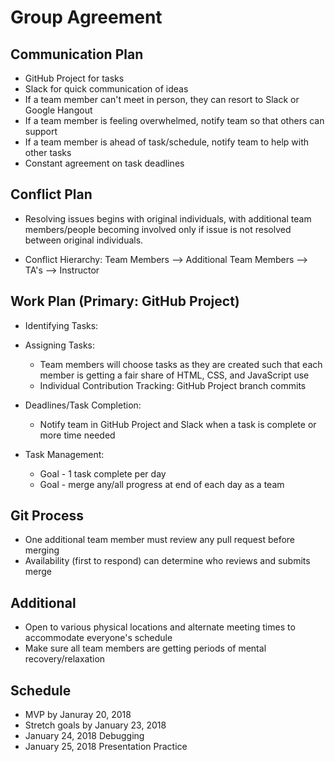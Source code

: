 # Group Agreement

## Communication Plan

* GitHub Project for tasks
* Slack for quick communication of ideas
* If a team member can't meet in person, they can resort to Slack or Google Hangout
* If a team member is feeling overwhelmed, notify team so that others can support
* If a team member is ahead of task/schedule, notify team to help with other tasks
* Constant agreement on task deadlines

## Conflict Plan

* Resolving issues begins with original individuals, with additional team members/people becoming involved only if issue is not resolved between original individuals.

* Conflict Hierarchy: Team Members --> Additional Team Members --> TA's --> Instructor

## Work Plan (Primary: GitHub Project)

* Identifying Tasks:

* Assigning Tasks:
  * Team members will choose tasks as they are created such that each member is getting a fair share of HTML, CSS, and JavaScript use
  * Individual Contribution Tracking: GitHub Project branch commits

* Deadlines/Task Completion:
  * Notify team in GitHub Project and Slack when a task is complete or more time needed

* Task Management:
  * Goal - 1 task complete per day
  * Goal - merge any/all progress at end of each day as a team


## Git Process

* One additional team member must review any pull request before merging
* Availability (first to respond) can determine who reviews and submits merge

## Additional

* Open to various physical locations and alternate meeting times to accommodate everyone's schedule
* Make sure all team members are getting periods of mental recovery/relaxation

## Schedule
* MVP by Januray 20, 2018
* Stretch goals by January 23, 2018
* January 24, 2018 Debugging
* January 25, 2018 Presentation Practice